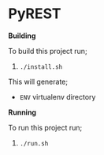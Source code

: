 PyREST
======
**Building**

To build this project run;

1. `./install.sh`

This will generate;
* `ENV` virtualenv directory

**Running**

To run this project run;

1. `./run.sh`
